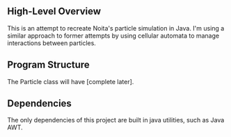 ## High-Level Overview

This is an attempt to recreate Noita's particle simulation in Java. I'm using a similar approach to former attempts by using cellular automata to manage interactions between particles.

## Program Structure

The Particle class will have [complete later].

## Dependencies

The only dependencies of this project are built in java utilities, such as Java AWT.
